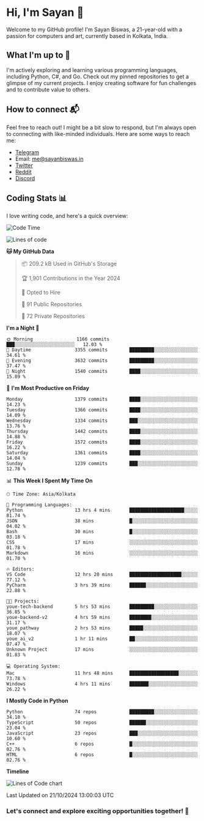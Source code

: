 # Hi, I'm Sayan 👋

Welcome to my GitHub profile! I'm Sayan Biswas, a 21-year-old with a passion for computers and art, currently based in Kolkata, India.

## What I'm up to 🚀

I'm actively exploring and learning various programming languages, including Python, C#, and Go. Check out my pinned repositories to get a glimpse of my current projects. I enjoy creating software for fun challenges and to contribute value to others.

## How to connect 📬

Feel free to reach out! I might be a bit slow to respond, but I'm always open to connecting with like-minded individuals. Here are some ways to reach me:

- [Telegram](https://t.me/dank_as_fuck)
- Email: [me@sayanbiswas.in](mailto:me@sayanbiswas.in)
- [Twitter](https://twitter.com/TheDankDel)
- [Reddit](https://www.reddit.com/user/dank_as_fuck_/)
- [Discord](https://discordapp.com/users/506536929152466945)

## Coding Stats 📊

I love writing code, and here's a quick overview:

<!--START_SECTION:waka-->
![Code Time](http://img.shields.io/badge/Code%20Time-1%2C891%20hrs%2058%20mins-blue)

![Lines of code](https://img.shields.io/badge/From%20Hello%20World%20I%27ve%20Written-6.2%20million%20lines%20of%20code-blue)

**🐱 My GitHub Data** 

> 📦 209.2 kB Used in GitHub's Storage 
 > 
> 🏆 1,901 Contributions in the Year 2024
 > 
> 💼 Opted to Hire
 > 
> 📜 91 Public Repositories 
 > 
> 🔑 72 Private Repositories 
 > 
**I'm a Night 🦉** 

```text
🌞 Morning                1166 commits        ███░░░░░░░░░░░░░░░░░░░░░░   12.03 % 
🌆 Daytime                3355 commits        █████████░░░░░░░░░░░░░░░░   34.61 % 
🌃 Evening                3632 commits        █████████░░░░░░░░░░░░░░░░   37.47 % 
🌙 Night                  1540 commits        ████░░░░░░░░░░░░░░░░░░░░░   15.89 % 
```
📅 **I'm Most Productive on Friday** 

```text
Monday                   1379 commits        ████░░░░░░░░░░░░░░░░░░░░░   14.23 % 
Tuesday                  1366 commits        ████░░░░░░░░░░░░░░░░░░░░░   14.09 % 
Wednesday                1334 commits        ███░░░░░░░░░░░░░░░░░░░░░░   13.76 % 
Thursday                 1442 commits        ████░░░░░░░░░░░░░░░░░░░░░   14.88 % 
Friday                   1572 commits        ████░░░░░░░░░░░░░░░░░░░░░   16.22 % 
Saturday                 1361 commits        ████░░░░░░░░░░░░░░░░░░░░░   14.04 % 
Sunday                   1239 commits        ███░░░░░░░░░░░░░░░░░░░░░░   12.78 % 
```


📊 **This Week I Spent My Time On** 

```text
🕑︎ Time Zone: Asia/Kolkata

💬 Programming Languages: 
Python                   13 hrs 4 mins       ████████████████████░░░░░   81.74 % 
JSON                     38 mins             █░░░░░░░░░░░░░░░░░░░░░░░░   04.02 % 
Bash                     30 mins             █░░░░░░░░░░░░░░░░░░░░░░░░   03.18 % 
CSS                      17 mins             ░░░░░░░░░░░░░░░░░░░░░░░░░   01.78 % 
Markdown                 16 mins             ░░░░░░░░░░░░░░░░░░░░░░░░░   01.70 % 

🔥 Editors: 
VS Code                  12 hrs 20 mins      ███████████████████░░░░░░   77.12 % 
PyCharm                  3 hrs 39 mins       ██████░░░░░░░░░░░░░░░░░░░   22.88 % 

🐱‍💻 Projects: 
youe-tech-backend        5 hrs 53 mins       █████████░░░░░░░░░░░░░░░░   36.85 % 
youe-backend-v2          4 hrs 59 mins       ████████░░░░░░░░░░░░░░░░░   31.17 % 
youe_pathway             2 hrs 53 mins       █████░░░░░░░░░░░░░░░░░░░░   18.07 % 
youe_ai_v2               1 hr 11 mins        ██░░░░░░░░░░░░░░░░░░░░░░░   07.47 % 
Unknown Project          17 mins             ░░░░░░░░░░░░░░░░░░░░░░░░░   01.83 % 

💻 Operating System: 
Mac                      11 hrs 48 mins      ██████████████████░░░░░░░   73.78 % 
Windows                  4 hrs 11 mins       ███████░░░░░░░░░░░░░░░░░░   26.22 % 
```

**I Mostly Code in Python** 

```text
Python                   74 repos            █████████░░░░░░░░░░░░░░░░   34.10 % 
TypeScript               50 repos            ██████░░░░░░░░░░░░░░░░░░░   23.04 % 
JavaScript               23 repos            ███░░░░░░░░░░░░░░░░░░░░░░   10.60 % 
C++                      6 repos             █░░░░░░░░░░░░░░░░░░░░░░░░   02.76 % 
HTML                     6 repos             █░░░░░░░░░░░░░░░░░░░░░░░░   02.76 % 
```



**Timeline**

![Lines of Code chart](https://raw.githubusercontent.com/Dank-del/Dank-del/main/assets/bar_graph.png)


 Last Updated on 21/10/2024 13:00:03 UTC
<!--END_SECTION:waka-->

### Let's connect and explore exciting opportunities together! 🚀
